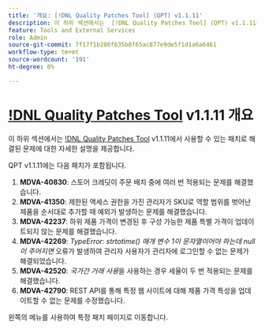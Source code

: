 ```yaml
---
title: '개요: [!DNL Quality Patches Tool] (QPT) v1.1.11'
description: 이 하위 섹션에서는  [!DNL Quality Patches Tool] (QPT) v1.1.11에서 사용할 수 있는 패치로 해결된 문제에 대한 자세한 설명을 제공합니다.
feature: Tools and External Services
role: Admin
source-git-commit: 7f17f1b286f635b8f65ac877e9de5f1d1a6a6461
workflow-type: tm+mt
source-wordcount: '191'
ht-degree: 0%

---
```


# [!DNL Quality Patches Tool](QPT) v1.1.11 개요

이 하위 섹션에서는 [!DNL Quality Patches Tool](QPT) v1.1.11에서 사용할 수 있는 패치로 해결된 문제에 대한 자세한 설명을 제공합니다.

QPT v1.1.11에는 다음 패치가 포함됩니다.

1. **MDVA-40830**: 스토어 크레딧이 주문 배치 중에 여러 번 적용되는 문제를 해결했습니다.
1. **MDVA-41350**: 제한된 액세스 권한을 가진 관리자가 SKU로 역할 범위를 벗어난 제품을 순서대로 추가할 때 예외가 발생하는 문제를 해결했습니다.
1. **MDVA-42237**: 하위 제품 가격이 변경된 후 구성 가능한 제품 특별 가격이 업데이트되지 않는 문제를 해결했습니다.
1. **MDVA-42269**: *TypeError: strtotime() 매개 변수 1이 문자열이어야 하는데 null이 주어지면* 오류가 발생하여 관리자 사용자가 관리자에 로그인할 수 없는 문제가 해결되었습니다.
1. **MDVA-42520**: *국가간 거래 사용*&#x200B;을 사용하는 경우 세율이 두 번 적용되는 문제를 해결했습니다.
1. **MDVA-42790**: REST API를 통해 특정 웹 사이트에 대해 제품 가격 특성을 업데이트할 수 없는 문제를 수정했습니다.

왼쪽의 메뉴를 사용하여 특정 패치 페이지로 이동합니다.

